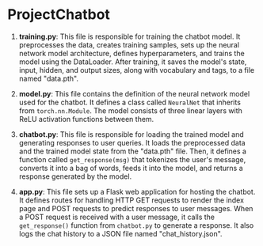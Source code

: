# ProjectChatbot

1. **training.py**: This file is responsible for training the chatbot model. It preprocesses the data, creates training samples, sets up the neural network model architecture, defines hyperparameters, and trains the model using the DataLoader. After training, it saves the model's state, input, hidden, and output sizes, along with vocabulary and tags, to a file named "data.pth".

2. **model.py**: This file contains the definition of the neural network model used for the chatbot. It defines a class called `NeuralNet` that inherits from `torch.nn.Module`. The model consists of three linear layers with ReLU activation functions between them.

3. **chatbot.py**: This file is responsible for loading the trained model and generating responses to user queries. It loads the preprocessed data and the trained model state from the "data.pth" file. Then, it defines a function called `get_response(msg)` that tokenizes the user's message, converts it into a bag of words, feeds it into the model, and returns a response generated by the model.

4. **app.py**: This file sets up a Flask web application for hosting the chatbot. It defines routes for handling HTTP GET requests to render the index page and POST requests to predict responses to user messages. When a POST request is received with a user message, it calls the `get_response()` function from `chatbot.py` to generate a response. It also logs the chat history to a JSON file named "chat_history.json".
